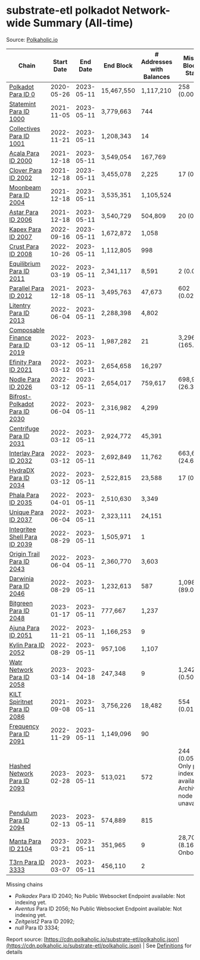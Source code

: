 # substrate-etl polkadot Network-wide Summary (All-time)

Source: [Polkaholic.io](https://polkaholic.io)


| Chain            | Start Date | End Date | End Block | # Addresses with Balances | Missing Blocks / Status |
| ---------------- | ---------- | ---------| --------- | ------------------------- | ----------------------- |
| [Polkadot Para ID 0](/polkadot/0-polkadot) | 2020-05-26 | 2023-05-11 | 15,467,550 |  1,117,210 | 258 (0.00%)  |
| [Statemint Para ID 1000](/polkadot/1000-statemint) | 2021-11-05 | 2023-05-11 | 3,779,663 |  744 |    |
| [Collectives Para ID 1001](/polkadot/1001-collectives) | 2022-11-21 | 2023-05-11 | 1,208,343 |  14 |    |
| [Acala Para ID 2000](/polkadot/2000-acala) | 2021-12-18 | 2023-05-11 | 3,549,054 |  167,769 |    |
| [Clover Para ID 2002](/polkadot/2002-clover) | 2021-12-18 | 2023-05-11 | 3,455,078 |  2,225 | 17 (0.00%)  |
| [Moonbeam Para ID 2004](/polkadot/2004-moonbeam) | 2021-12-18 | 2023-05-11 | 3,535,351 |  1,105,524 |    |
| [Astar Para ID 2006](/polkadot/2006-astar) | 2021-12-18 | 2023-05-11 | 3,540,729 |  504,809 | 20 (0.00%)  |
| [Kapex Para ID 2007](/polkadot/2007-kapex) | 2022-09-16 | 2023-05-11 | 1,672,872 |  1,058 |    |
| [Crust Para ID 2008](/polkadot/2008-crust) | 2022-10-26 | 2023-05-11 | 1,112,805 |  998 |    |
| [Equilibrium Para ID 2011](/polkadot/2011-equilibrium) | 2022-03-19 | 2023-05-11 | 2,341,117 |  8,591 | 2 (0.00%)  |
| [Parallel Para ID 2012](/polkadot/2012-parallel) | 2021-12-18 | 2023-05-11 | 3,495,763 |  47,673 | 602 (0.02%)  |
| [Litentry Para ID 2013](/polkadot/2013-litentry) | 2022-06-04 | 2023-05-11 | 2,288,398 |  4,802 |    |
| [Composable Finance Para ID 2019](/polkadot/2019-composable) | 2022-03-12 | 2023-05-11 | 1,987,282 |  21 | 3,296,718 (165.89%)  |
| [Efinity Para ID 2021](/polkadot/2021-efinity) | 2022-03-12 | 2023-05-11 | 2,654,658 |  16,297 |    |
| [Nodle Para ID 2026](/polkadot/2026-nodle) | 2022-03-12 | 2023-05-11 | 2,654,017 |  759,617 | 698,978 (26.34%)  |
| [Bifrost-Polkadot Para ID 2030](/polkadot/2030-bifrost-dot) | 2022-06-04 | 2023-05-11 | 2,316,982 |  4,299 |    |
| [Centrifuge Para ID 2031](/polkadot/2031-centrifuge) | 2022-03-12 | 2023-05-11 | 2,924,772 |  45,391 |    |
| [Interlay Para ID 2032](/polkadot/2032-interlay) | 2022-03-12 | 2023-05-11 | 2,692,849 |  11,762 | 663,696 (24.65%)  |
| [HydraDX Para ID 2034](/polkadot/2034-hydradx) | 2022-03-12 | 2023-05-11 | 2,522,815 |  23,588 | 17 (0.00%)  |
| [Phala Para ID 2035](/polkadot/2035-phala) | 2022-04-01 | 2023-05-11 | 2,510,630 |  3,349 |    |
| [Unique Para ID 2037](/polkadot/2037-unique) | 2022-06-04 | 2023-05-11 | 2,323,111 |  24,151 |    |
| [Integritee Shell Para ID 2039](/polkadot/2039-integritee-shell) | 2022-08-29 | 2023-05-11 | 1,505,971 |  1 |    |
| [Origin Trail Para ID 2043](/polkadot/2043-origintrail) | 2022-06-04 | 2023-05-11 | 2,360,770 |  3,603 |    |
| [Darwinia Para ID 2046](/polkadot/2046-darwinia) | 2022-08-29 | 2023-05-11 | 1,232,613 |  587 | 1,098,047 (89.08%)  |
| [Bitgreen Para ID 2048](/polkadot/2048-bitgreen) | 2023-01-17 | 2023-05-11 | 777,667 |  1,237 |    |
| [Ajuna Para ID 2051](/polkadot/2051-ajuna) | 2022-11-21 | 2023-05-11 | 1,166,253 |  9 |    |
| [Kylin Para ID 2052](/polkadot/2052-kylin) | 2022-08-29 | 2023-05-11 | 957,106 |  1,107 |    |
| [Watr Network Para ID 2058](/polkadot/2058-watr) | 2023-03-14 | 2023-04-18 | 247,348 |  9 | 1,242 (0.50%)  |
| [KILT Spiritnet Para ID 2086](/polkadot/2086-kilt) | 2021-09-08 | 2023-05-11 | 3,756,226 |  18,482 | 554 (0.01%)  |
| [Frequency Para ID 2091](/polkadot/2091-frequency) | 2022-11-29 | 2023-05-11 | 1,149,096 |  90 |    |
| [Hashed Network Para ID 2093](/polkadot/2093-hashed) | 2023-02-28 | 2023-05-11 | 513,021 |  572 | 244 (0.05%) Only partial index available: Archive node unavailable |
| [Pendulum Para ID 2094](/polkadot/2094-pendulum) | 2023-02-13 | 2023-05-11 | 574,889 |  815 |    |
| [Manta Para ID 2104](/polkadot/2104-manta) | 2023-03-21 | 2023-05-11 | 351,965 |  9 | 28,703 (8.16%) Onboarding |
| [T3rn Para ID 3333](/polkadot/3333-t3rn) | 2023-03-07 | 2023-05-11 | 456,110 |  2 |    |

Missing chains


* *Polkadex* Para ID 2040; No Public Websocket Endpoint available: Not indexing yet.
* *Aventus* Para ID 2056; No Public Websocket Endpoint available: Not indexing yet.
* *Zeitgeist2* Para ID 2092; 
* *null* Para ID 3334; 

Report source: [https://cdn.polkaholic.io/substrate-etl/polkaholic.json](https://cdn.polkaholic.io/substrate-etl/polkaholic.json) | See [Definitions](/DEFINITIONS.md) for details
